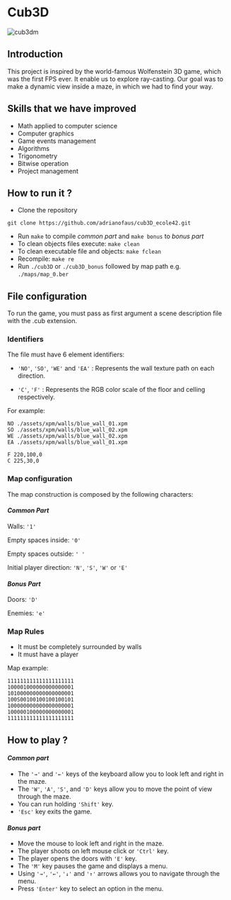 # __Cub3D__

![cub3dm](https://user-images.githubusercontent.com/81260589/193924497-8023cfb2-59fe-4447-adcc-3271828a182a.png)

## __Introduction__

This project is inspired by the world-famous Wolfenstein 3D game, which
was the first FPS ever. It enable us to explore ray-casting. Our goal was to
make a dynamic view inside a maze, in which we had to find your way.

## __Skills that we have improved__

- Math applied to computer science
- Computer graphics
- Game events management
- Algorithms
- Trigonometry
- Bitwise operation
- Project management

## __How to run it ?__

- Clone the repository
````
git clone https://github.com/adrianofaus/cub3D_ecole42.git
````
- Run `make` to compile _common part_ and `make bonus` to _bonus part_
- To clean objects files execute: `make clean`
- To clean executable file and objects: `make fclean`
- Recompile: `make re`
- Run `./cub3D` or `./cub3D_bonus` followed by map path e.g. `./maps/map_0.ber`

## __File configuration__

To run the game, you must pass as first argument a scene description file with the .cub
extension.

### __Identifiers__

The file must have 6 element identifiers:

- `'NO'`, `'SO'`, `'WE'` and `'EA'` : Represents the wall texture path on each direction.

- `'C'`, `'F'` : Represents the RGB color scale of the floor and celling respectively.

For example:

````
NO ./assets/xpm/walls/blue_wall_01.xpm
SO ./assets/xpm/walls/blue_wall_02.xpm
WE ./assets/xpm/walls/blue_wall_02.xpm
EA ./assets/xpm/walls/blue_wall_01.xpm

F 220,100,0
C 225,30,0
````

### __Map configuration__

The map construction is composed by the following characters:

#### _Common Part_

Walls: `'1'`

Empty spaces inside: `'0'`

Empty spaces outside: `' '`

Initial player direction: `'N'`, `'S'`, `'W'` or `'E'`

#### _Bonus Part_

Doors: `'D'`

Enemies: `'e'`

### __Map Rules__

- It must be completely surrounded by walls
- It must have a player

Map example:

````
111111111111111111111
100001000000000000001
101000000000000000001
100S00100100100100101
100000000000000000001
100000100000000000001
111111111111111111111
````

## __How to play__ ?

#### _Common part_

- The `'→'` and `'←'`  keys of the keyboard allow you to look left and
right in the maze.
- The `'W'`, `'A'`, `'S'`, and `'D'` keys allow you to move the point of view through
the maze.
- You can run holding `'Shift'` key.
- `'Esc'` key exits the game.

#### _Bonus part_

- Move the mouse to look left and right in the maze.
- The player shoots on left mouse click or `'Ctrl'` key. 
- The player opens the doors with `'E'` key.
- The `'M'` key pauses the game and displays a menu.
- Using `'→'`, `'←'`, `'↓'` and `'↑'` arrows allows you to navigate through the menu.
- Press `'Enter'` key to select an option in the menu.
